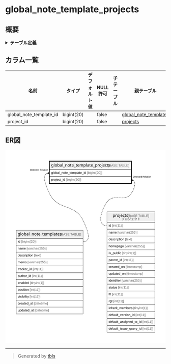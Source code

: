 # global_note_template_projects

## 概要

<details>
<summary><strong>テーブル定義</strong></summary>

```sql
CREATE TABLE `global_note_template_projects` (
  `global_note_template_id` bigint(20) NOT NULL,
  `project_id` bigint(20) NOT NULL
) ENGINE=InnoDB DEFAULT CHARSET=utf8mb4 COLLATE=utf8mb4_general_ci
```

</details>

## カラム一覧

| 名前                      | タイプ        | デフォルト値       | NULL許可   | 子テーブル      | 親テーブル                                             | コメント     |
| ----------------------- | ---------- | ------------ | -------- | ---------- | ------------------------------------------------- | -------- |
| global_note_template_id | bigint(20) |              | false    |            | [global_note_templates](global_note_templates.md) |          |
| project_id              | bigint(20) |              | false    |            | [projects](projects.md)                           |          |

## ER図

![er](global_note_template_projects.svg)

---

> Generated by [tbls](https://github.com/k1LoW/tbls)
